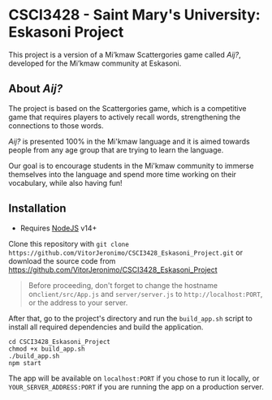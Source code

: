 # CSCI3428 - Saint Mary's University: Eskasoni Project
This project is a version of a Mi’kmaw Scattergories game called *Aij?*, 
developed for the Mi’kmaw community at Eskasoni.

## About *Aij?*
The project is based on the Scattergories game, which is a competitive game that
requires players to actively recall words, strengthening the connections to
those words.

*Aij?* is presented 100% in the Mi'kmaw language and it is aimed towards
people from any age group that are trying to learn the language.

Our goal is to encourage students in the Mi'kmaw community to immerse themselves
into the language and spend more time working on their vocabulary, while also having
fun!

## Installation
- Requires [NodeJS](https://nodejs.org/en/download/) v14+

Clone this repository with `git clone https://github.com/VitorJeronimo/CSCI3428_Eskasoni_Project.git` or download the source code from https://github.com/VitorJeronimo/CSCI3428_Eskasoni_Project
> Before proceeding, don't forget to change the hostname on`client/src/App.js` and `server/server.js` to `http://localhost:PORT`, or the address to your server.

After that, go to the project's directory and run the `build_app.sh` script to install all required dependencies and build the application.
```
cd CSCI3428_Eskasoni_Project
chmod +x build_app.sh
./build_app.sh
npm start
```
The app will be available on `localhost:PORT` if you chose to run it locally, or `YOUR_SERVER_ADDRESS:PORT` if you are running the app on a production server.


